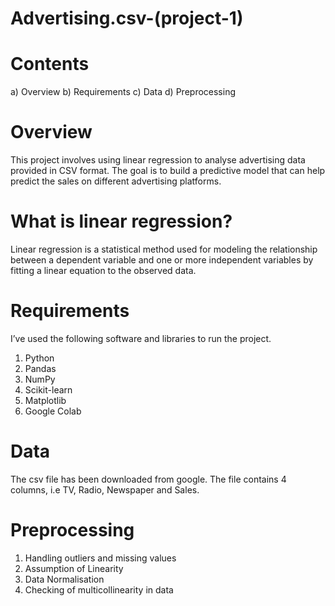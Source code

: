 # Advertising.csv-(project-1)

# Contents
a) Overview
b) Requirements
c) Data
d) Preprocessing

# Overview
This project involves using linear regression to analyse advertising data provided in CSV format. The goal is to build a predictive model that can help predict the sales on different advertising platforms.

# What is linear regression?
Linear regression is a statistical method used for modeling the relationship between a dependent variable and one or more independent variables by fitting a linear equation to the observed data.

# Requirements
I’ve used the following software and libraries to run the project. 
1. Python
2. Pandas
3. NumPy
4. Scikit-learn
5. Matplotlib
6. Google Colab

# Data
The csv file has been downloaded from google. The file contains 4 columns, i.e TV, Radio, Newspaper and Sales.

# Preprocessing
1) Handling outliers and missing values
2) Assumption of Linearity
3) Data Normalisation
4) Checking of multicollinearity in data
